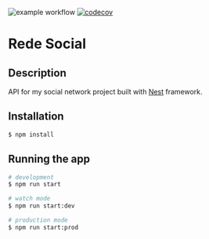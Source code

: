 ![example workflow](https://github.com/deiveria/rede-social/actions/workflows/tests.yml/badge.svg)
[![codecov](https://codecov.io/gh/deiveria/rede-social/branch/main/graph/badge.svg?token=3SB7NVR01M)](https://codecov.io/gh/deiveria/rede-social)
# Rede Social

## Description

API for my social network project built with [Nest](https://github.com/nestjs/nest) framework.

## Installation

```bash
$ npm install
```

## Running the app

```bash
# development
$ npm run start

# watch mode
$ npm run start:dev

# production mode
$ npm run start:prod
```
